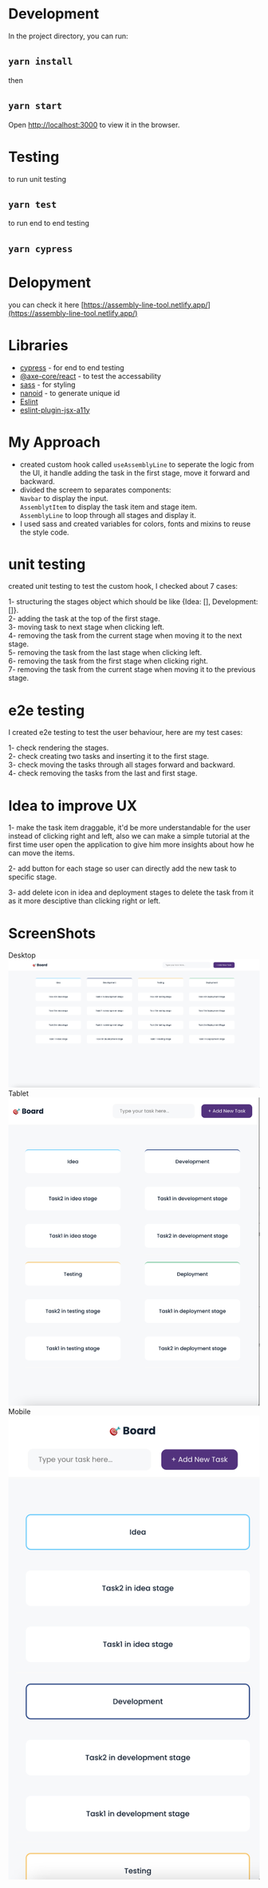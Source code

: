 # Development

In the project directory, you can run:

## `yarn install` <br />

then

## `yarn start`

Open [http://localhost:3000](http://localhost:3000) to view it in the browser.

# Testing

to run unit testing

## `yarn test`

to run end to end testing

## `yarn cypress`

# Delopyment

you can check it here [https://assembly-line-tool.netlify.app/](https://assembly-line-tool.netlify.app/)

# Libraries

- [cypress](https://www.npmjs.com/package/cypress) - for end to end testing
- [@axe-core/react](https://www.npmjs.com/package/@axe-core/react) - to test the accessability
- [sass](https://www.npmjs.com/package/sass) - for styling
- [nanoid](https://www.npmjs.com/package/nanoid) - to generate unique id
- [Eslint](https://eslint.org/)
- [eslint-plugin-jsx-a11y](https://www.npmjs.com/package/eslint-plugin-jsx-a11y)

# My Approach

- created custom hook called `useAssemblyLine` to seperate the logic from the UI, it handle adding the task in the first stage, move it forward and backward.
- divided the screem to separates components:<br>
  `Navbar` to display the input.<br>
  `AssemblytItem` to display the task item and stage item.<br>
  `AssemblyLine` to loop through all stages and display it.<br>
- I used sass and created variables for colors, fonts and mixins to reuse the style code.

# unit testing

created unit testing to test the custom hook, I checked about 7 cases:

1- structuring the stages object which should be like {Idea: [], Development:[]}.<br>
2- adding the task at the top of the first stage.<br>
3- moving task to next stage when clicking left.<br>
4- removing the task from the current stage when moving it to the next stage.<br>
5- removing the task from the last stage when clicking left.<br>
6- removing the task from the first stage when clicking right.<br>
7- removing the task from the current stage when moving it to the previous stage.<br>

# e2e testing

I created e2e testing to test the user behaviour, here are my test cases:

1- check rendering the stages.<br>
2- check creating two tasks and inserting it to the first stage.<br>
3- check moving the tasks through all stages forward and backward.<br>
4- check removing the tasks from the last and first stage.<br>

# Idea to improve UX

1- make the task item draggable, it'd be more understandable for the user instead of clicking right and left, also we can make a simple tutorial at the first time user open the application to give him more insights about how he can move the items.

2- add button for each stage so user can directly add the new task to specific stage.<br>

3- add delete icon in idea and deployment stages to delete the task from it as it more desciptive than clicking right or left.<br>

# ScreenShots

Desktop
![A screenshot of Desktop Screen](screenshots/desktop.png)
Tablet  
![A screenshot of Tablet Screen](screenshots/tablet.png)
Mobile  
![A screenshot of mobile Screen](screenshots/mobile.png)
